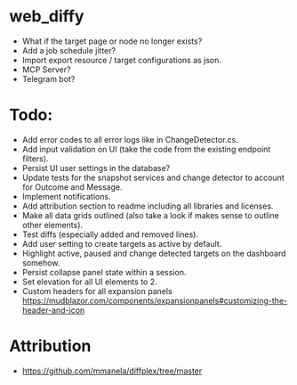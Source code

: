 # web_diffy

- What if the target page or node no longer exists?
- Add a job schedule jitter?
- Import export resource / target configurations as json.
- MCP Server?
- Telegram bot?

# Todo:

- Add error codes to all error logs like in ChangeDetector.cs.
- Add input validation on UI (take the code from the existing endpoint filters).
- Persist UI user settings in the database?
- Update tests for the snapshot services and change detector to account for Outcome and Message.
- Implement notifications.
- Add attribution section to readme including all libraries and licenses.
- Make all data grids outlined (also take a look if makes sense to outline other elements).
- Test diffs (especially added and removed lines).
- Add user setting to create targets as active by default. 
- Highlight active, paused and change detected targets on the dashboard somehow.
- Persist collapse panel state within a session.
- Set elevation for all UI elements to 2.
- Custom headers for all expansion panels https://mudblazor.com/components/expansionpanels#customizing-the-header-and-icon

# Attribution
- https://github.com/mmanela/diffplex/tree/master
